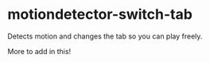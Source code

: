 # motiondetector-switch-tab

Detects motion and changes the tab so you can play freely.

More to add in this!
